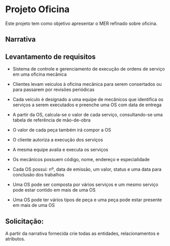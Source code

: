 # Projeto Oficina
Este projeto tem como objetivo apresentar o MER refinado sobre oficina.

## Narrativa
## Levantamento de requisitos
- Sistema de controle e gerenciamento de execução de ordens de serviço em uma oficina mecânica

- Clientes levam veículos à oficina mecânica para serem consertados ou para passarem por revisões periódicas

- Cada veículo é designado a uma equipe de mecânicos que identifica os serviços a serem executados e preenche uma OS com data de entrega

- A partir da OS, calcula-se o valor de cada serviço, consultando-se uma tabela de referência de mão-de-obra

- O valor de cada peça também irá compor a OS

- O cliente autoriza a execução dos serviços

- A mesma equipe avalia e executa os serviços

- Os mecânicos possuem código, nome, endereço e especialidade

- Cada OS possui: nº, data de emissão, um valor, status e uma data para conclusão dos trabalhos

- Uma OS pode ser composta por vários serviços e um mesmo serviço pode estar contido em mais de uma OS

- Uma OS pode ter vários tipos de peça e uma peça pode estar presente em mais de uma OS

## Solicitação:
 A partir da narrativa fornecida crie todas as entidades, relacionamentos e atributos. 





